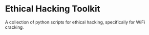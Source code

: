 # Ethical Hacking Toolkit
A collection of python scripts for ethical hacking, specifically for WiFi cracking.
